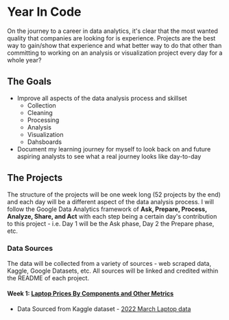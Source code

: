 # Year In Code
On the journey to a career in data analytics, it's clear that the most wanted quality that companies are looking for is experience. Projects are the best way to gain/show that experience and what better way to do that other than committing to working on an analysis or visualization project every day for a whole year?

## The Goals
* Improve all aspects of the data analysis process and skillset
  - Collection
  - Cleaning
  - Processing
  - Analysis
  - Visualization
  - Dahsboards
* Document my learning journey for myself to look back on and future aspiring analysts to see what a real journey looks like day-to-day

## The Projects
The structure of the projects will be one week long (52 projects by the end) and each day will be a different aspect of the data analysis process. I will follow the Google Data Analytics framework of **Ask, Prepare, Process, Analyze, Share, and Act** with each step being a certain day's contribution to this project - i.e. Day 1 will be the Ask phase, Day 2 the Prepare phase, etc.

### Data Sources
The data will be collected from a variety of sources - web scraped data, Kaggle, Google Datasets, etc. All sources will be linked and credited within the README of each project.


#### Week 1: [Laptop Prices By Components and Other Metrics]()
* Data Sourced from Kaggle dataset - [2022 March Laptop data](https://www.kaggle.com/datasets/kuchhbhi/2022-march-laptop-data)
